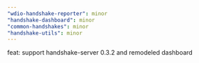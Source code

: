 ```yaml
---
"wdio-handshake-reporter": minor
"handshake-dashboard": minor
"common-handshakes": minor
"handshake-utils": minor
---
```


feat: support handshake-server 0.3.2 and remodeled dashboard
